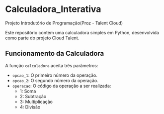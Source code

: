 # Calculadora_Interativa
Projeto Introdutório de Programação(Proz - Talent Cloud)

Este repositório contém uma calculadora simples em Python, desenvolvida como parte do projeto Cloud Talent.

## Funcionamento da Calculadora

A função `calculadora` aceita três parâmetros:
- `opcao_1`: O primeiro número da operação.
- `opcao_2`: O segundo número da operação.
- `operacao`: O código da operação a ser realizada:
  - 1: Soma
  - 2: Subtração
  - 3: Multiplicação
  - 4: Divisão
